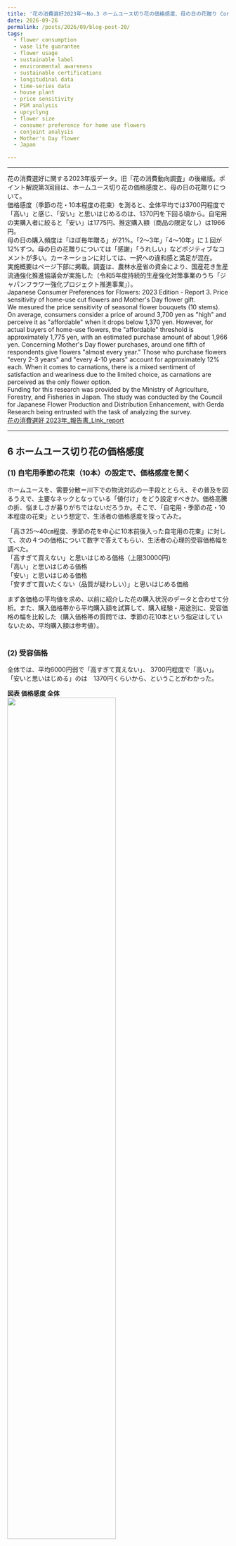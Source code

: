 ```yaml
---
title: '花の消費選好2023年～No.3 ホームユース切り花の価格感度、母の日の花贈り Consumer Preferences for Flowers Japan 2023 - No.3 Price sensitivity for home use cut flowers and Mothers Day flower gift'  
date: 2026-09-26
permalink: /posts/2026/09/blog-post-20/
tags:
  - flower consumption
  - vase life guarantee
  - flower usage
  - sustainable label
  - environmental awareness
  - sustainable certifications
  - longitudinal data
  - time-series data
  - house plant
  - price sensitivity
  - PSM analysis
  - upcyclyng
  - flower size
  - consumer preference for home use flowers
  - conjoint analysis
  - Mother's Day flower
  - Japan  

---
```

___

花の消費選好に関する2023年版データ。旧「花の消費動向調査」の後継版。ポイント解説第3回目は、ホームユース切り花の価格感度と、母の日の花贈りについて。    
価格感度（季節の花・10本程度の花束）を測ると、全体平均では3700円程度で「高い」と感じ、「安い」と思いはじめるのは、1370円を下回る頃から。自宅用の実購入者に絞ると「安い」は1775円、推定購入額（商品の限定なし）は1966円。  
母の日の購入頻度は「ほぼ毎年贈る」が21%。「2～3年」「4～10年」に１回が 12%ずつ。母の日の花贈りについては「感謝」「うれしい」などポジティブなコメントが多い。カーネーションに対しては、一択への違和感と満足が混在。  
実施概要はページ下部に掲載。調査は、農林水産省の資金により、国産花き生産流通強化推進協議会が実施した（令和5年度持続的生産強化対策事業のうち「ジャパンフラワー強化プロジェクト推進事業」）。  
Japanese Consumer Preferences for Flowers: 2023 Edition - Report 3. Price sensitivity of home-use cut flowers and Mother's Day flower gift.  
We mesured the price sensitivity of seasonal flower bouquets (10 stems).  On average, consumers consider a price of around 3,700 yen as "high" and perceive it as "affordable" when it drops below 1,370 yen. However, for actual buyers of home-use flowers, the "affordable" threshold is approximately 1,775 yen, with an estimated purchase amount of about 1,966 yen.  Concerning Mother's Day flower purchases, around one fifth of respondents give flowers "almost every year." Those who purchase flowers "every 2-3 years" and "every 4-10 years" account for approximately 12% each.  When it comes to carnations, there is a mixed sentiment of satisfaction and weariness due to the limited choice, as carnations are perceived as the only flower option.   
Funding for this research was provided by the Ministry of Agriculture, Forestry, and Fisheries in Japan. The study was conducted by the Council for Japanese Flower Production and Distribution Enhancement, with Gerda Research being entrusted with the task of analyzing the survey.  
[花の消費選好 2023年_報告書_Link_report](https://www.researchgate.net/publication/374912700_huanoxiaofeixuanhao_2023nian_FlowerConsumption_Japan_2023#fullTextFileContent) 
<br>
***

## 6 ホームユース切り花の価格感度 
### (1) 自宅用季節の花束（10本）の設定で、価格感度を聞く　  
ホームユースを、需要分散＝川下での物流対応の一手段ととらえ、その普及を図るうえで、主要なネックとなっている「値付け」をどう設定すべきか。価格高騰の折、悩ましさが募りがちではないだろうか。そこで、「自宅用・季節の花・10本程度の花束」という想定で、生活者の価格感度を探ってみた。  

「高さ25～40㎝程度、季節の花を中心に10本前後入った自宅用の花束」に対して、次の４つの価格について数字で答えてもらい、生活者の心理的受容価格幅を調べた。  
「高すぎて買えない」と思いはじめる価格（上限30000円）  
「高い」と思いはじめる価格  
「安い」と思いはじめる価格  
「安すぎて買いたくない（品質が疑わしい）」と思いはじめる価格  

 まず各価格の平均値を求め、以前に紹介した花の購入状況のデータと合わせて分析。また、購入価格帯から平均購入額を試算して、購入経験・用途別に、受容価格の幅を比較した（購入価格帯の質問では、季節の花10本という指定はしていないため、平均購入額は参考値）。  
<br>

### (2) 受容価格
全体では、平均6000円弱で「高すぎて買えない」、
3700円程度で「高い」。  
「安いと思いはじめる」のは　1370円くらいから、ということがわかった。  
  
**図表 価格感度 全体**  
<img src="https://github.com/gerdaresearch/gerdaresearch.github.io/assets/90994591/e6732eeb-f13f-479e-9f11-c0b6e8d9de1b" width="70%" height="70%">
<br>

自宅用の花の実購入者に絞ると、もう少し許容範囲が上で、平均購入額は1966円となり、「安い」と思う価格＝1775円を1割程度上回る額を払ったようである。ただし、平均購入額については参考値としたい。値は購入価格帯の質問から計算しており、そこでは「季節の花10本」という限定はないからである。  

一方、「安い」と思いはじめる平均額は、この1年花を買っていない人では 1250円、花を買ったことのない人では 980円で、実購入者より500～800円程度低い。想定購入額は、それぞれ、1036円、1171円（10000円以上の外れ値を除くと865円）となる。 
いま花を買っていない「未顧客」向けには、「安い」を若干下回る価格でお買い得感を持たせないと、手が出にくいかもしれない。  
<br>

**図表 購入経験別　価格感度**  
![Fig2_price_figure](https://github.com/gerdaresearch/gerdaresearch.github.io/assets/90994591/72f2950c-bebf-44cc-ba3f-d13099bdf113)

<br>

### (3) PSM（価格感度測定）
この設問では、PSM（Price Sensitivity Measurement（価格感度測定））の枠組みを援用した。PSMは価格受容性調査の一つで、メーカーや小売で、値付けや価格戦略において、非常に普及しているマーケティング・リサーチ手法である。  
PSMでは、商品・サービスについて、生活者の「内的参照価格」を探り、商品・サービスに対する許容額の「幅」を推測する。
PSMで指標とされる4つの価格を、以下に掲げる。いずれも、「高すぎる」「高い」「安い」「安すぎる」のうち2つの線が交わる交点にあり、プライシング（値付け）の際に考慮すべき次元を表す。  
<br>

**図表 値付け時に考慮すべき4つの次元**

<img src="https://github.com/gerdaresearch/gerdaresearch.github.io/assets/90994591/127b014b-561d-43d4-a07a-152f237889e5" width="70%" height="70%">
<br>
<br>

「最適価格」（「高すぎる」と「安すぎる」の交点）は、高すぎも安すぎもしない、つまり、お客さんにとって、価格面での拒否感が最小になる地点である。ただ、利益が上がる点かどうかは、別の問題である。  

「妥協価格」は、そのカテゴリーの商品の相場感に近い。「この品なら、これくらいするものだろう」と、お客さんが心理的に妥協する価格。図表はインテージのシステムの計算で、特に妥協価格では、安い、高い双方が競り合う、生活者の心理の曖昧さを織り込んだ表現になっていることに注意。   
自宅用の花の実購入者を対象にしたグラフでは、平均購入額は1970円で、「最適価格」（1390円）と「妥協価格」（2270円）の間に位置している。縦軸は累積％で、x軸の値に至るまでの選択率の累積値を表す。  

「下限価格」（1010円）は、「高い」と「安すぎる」の交点で、この金額を下回るにつれて、品質への不安が優勢になっていく。図では、最適価格を下回ったところで、それまで1割もいなかった「安すぎて買いたくない」が（左上にむかって）急増し、「下限価格」を下回ると（だいたい1000円以下）、うなぎ登りに「買いたくない」が増していく様子がわかるだろう。  

「上限価格」（3900円）は、「高すぎる」と「安い」の均衡点である。これ以上の価格では「高すぎる」が急上昇し、量はさばけなくなる。スペックを上げても購入されなくなっていく閾値なので、全体の売上の最大化を考えれば、価格政策的に「上限」になるという理屈である。  
ただし、これは一般論にすぎない。供給そのものが限られている場合、レアもの、特別な新商品、ブランド品など、意図的にこの額より上回る値付けをして、プレミアム感を出すという価格戦略も選択肢である。供給が絞られ、かつ魅力ある商品なら、上限価格を超えても「高すぎて買えない」とは思わない顧客層はいるので、この人たちにフォーカスした値付けをすればよい。  

価格感度は、店のステータスや業態によっても異なると考えられるので、顧客の利用状況の調査で業態・店舗別に同じ質問をしてみると、興味深い結果になるかもしれない。  

<br>

**図表 PSM　最適・妥協・上限・下限価格 自宅用の花 購入者**  

![Fig4_PSM_buyer_intage](https://github.com/gerdaresearch/gerdaresearch.github.io/assets/90994591/5ef09301-d22e-495b-a41b-2871274cde4e)

<br>


## 7. 母の日の花贈り経験
### (1) 母の日の花贈り頻度  
需要（物流）が集中する典型的物日として、「母の日」に注目し、購入頻度と生活者の感じ方を聞いてみた。  
母の日の花贈り頻度は、「ほぼ毎年贈る」が全体の21%。ついで、「2～3年に1回」と「4～10年に１回」が1割台でほぼ並ぶ。  
全体の15%は、「贈らない・贈れない」（母親が存在しない、贈っても拒否されたなど）。  

**図表 母の日の花贈り 頻度**  

<img src="https://github.com/gerdaresearch/gerdaresearch.github.io/assets/90994591/c1ded791-6b53-4820-a127-80e9e80c45b4" width="70%" height="70%">
<br>
<br>


### (2) 母の日の花贈り 経験と意見（自由回答から）
母の日と花について、自由回答を分類した。

一番多いのは「なし・特になし」139人。具体的な書き込みでは、最多が「感謝」48人、「喜ばれる」44人、「いいこと」（31名）など。  
カーネーションについては、シンプルに肯定的に受け入れている人たちと、「一択に違和感」「カーネーションや紫陽花以外を選ぶ」など、飽和感漂うコメントが混在している。ただし、カーネーションは定番で選びやすく、満足している人は、特に意見をしないサイレント・マジョリティであるかもしれない。  
贈られる側の世話の手間を考慮して、「枯れる・世話が大変」（22人）と考える人たちもいる。「喜ばれない」ため花を選ばない人たちも、一定数存在（「母は花が嫌い」など14人）。「花以外」を選ぶ人も多い（26人）。  
花と他のカテゴリーの品のコラボでの贈り方「花にプラスα」（4人）には、まだ伸びしろがある。先に、購入価格帯のデータで明らかになったように、1500円以下のカジュアルなブーケのギフトには一定の需要があるので、取り組む価値はあるかもしれない。  

なお、ここでは、簡易的に各人のコメントを1人1カテゴリーに限定して振り分けた。文を品詞に分解した形態素単位での分析ではない。同じ分類でも、ニュアンスに揺らぎがある。個々の自由回答は、全体の単純集計表とともに、報告書に公表予定。  
<br>
  
**図表 母の日の花贈り 自由回答 主な内容**

<img src="https://github.com/gerdaresearch/gerdaresearch.github.io/assets/90994591/4c276cf1-2dff-4c2e-8336-2b34ee7cf0a8" width="80%" height="70%">

###### 出典：国産花き生産流通強化推進協議会（2023）「花の消費選好」（調査委託：ゲルダ・リサーチ）
<br>
<br>

***

### 調査概要
### 概要
花の消費動向と環境意識について、継続調査。現在は農林水産省の実証事業として、国産花き生産流通強化推進協議会が実施。主要な設問の枠組みと2017年以前のデータについては、認証会社であるMPSジャパンから提供を受けた。2023年度は、物流課題対処として規格や価格関連の新項目を設けた。  
調査、分析、報告：青木恭子  

### 実施方法  
日時：2023年8月13日（月）～8月14日（火）   
調査方法：インターネット・アンケート（「インテージ」のモニター対象）  
回答者：日本国内の20～50代男女、全500名  

### 設問項目
消費関連の継続データを蓄積。一方、2023年は、物流2024年問題関連のセクションも設けた。一部項目はブログでは省略。  
● 花、植物の購入（継続）  
    今年1年の花および植物の購入率、購入用途、経路、金額、頻度、購入する日や場面、重視点、購入内容  
● 日持ち保証販売（継続）   
    家庭での花の管理状況、日持ち保証販売の認知率、利用率、利用意向  
● 表示、認証、環境対応（継続）  
    表示の重視点、環境ラベルの認知率・購入率、栽培情報重視度  
● 物流課題対処　最適サイズ、規格外・未利用部位ニーズ、物日（2023年度特別調査）  
  好まれるサイズ、アップサイクルの選好、ホームユースの価格感度、物日の購入状況：母の日の花贈り  
   

#### この記事の引用例  以下は例。著者の解釈も含める場合は、著者名でも可。この通りでなくてもよい。  
出典：国産花き生産流通強化推進協議会（2023）「花の消費選好 2023年」（調査委託：ゲルダ・リサーチ）  
出典：青木恭子（2023）「花の消費選好」国産花き生産流通強化推進協議会  
Source: Aoki, Kyoko (2023) *Consumer Preferences for Flowers Japan 2023.* Council for Japanese Flower Production and Distribution Enhancement.   
<br>
本調査は、農林水産省の助成で実施された。  
This research was funded by the Ministry of Agriculture, Forestry and Fisheries, Japan.  
 [花の消費選好2023年_本文リンク_Link_report](https://www.researchgate.net/publication/374912700_huanoxiaofeixuanhao_2023nian_FlowerConsumption_Japan_2023#fullTextFileContent) 
<br>
###### 免責事項　本報告書作成に当たっては、細心の注意を払って作業を行なっていますが、万一情報に誤りがあった場合でも、本団体及び著者は一切の責任を負いかねます。また、内容を読者がご利用あるいは引用されることにより、副次的に発生したトラブルや損失についても同様です。本サイトの内容は、予告なしに更新や削除されることがあります。ご了承ください。   
___
